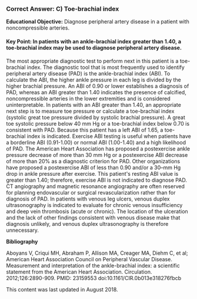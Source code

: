
### Correct Answer: C) Toe-brachial index 

**Educational Objective:** Diagnose peripheral artery disease in a patient with noncompressible arteries.

#### **Key Point:** In patients with an ankle-brachial index greater than 1.40, a toe-brachial index may be used to diagnose peripheral artery disease.

The most appropriate diagnostic test to perform next in this patient is a toe-brachial index. The diagnostic tool that is most frequently used to identify peripheral artery disease (PAD) is the ankle-brachial index (ABI). To calculate the ABI, the higher ankle pressure in each leg is divided by the higher brachial pressure. An ABI of 0.90 or lower establishes a diagnosis of PAD, whereas an ABI greater than 1.40 indicates the presence of calcified, noncompressible arteries in the lower extremities and is considered uninterpretable. In patients with an ABI greater than 1.40, an appropriate next step is to measure toe pressure or calculate a toe-brachial index (systolic great toe pressure divided by systolic brachial pressure). A great toe systolic pressure below 40 mm Hg or a toe-brachial index below 0.70 is consistent with PAD. Because this patient has a left ABI of 1.65, a toe-brachial index is indicated.
Exercise ABI testing is useful when patients have a borderline ABI (0.91-1.00) or normal ABI (1.00-1.40) and a high likelihood of PAD. The American Heart Association has proposed a postexercise ankle pressure decrease of more than 30 mm Hg or a postexercise ABI decrease of more than 20% as a diagnostic criterion for PAD. Other organizations have proposed a postexercise ABI of less than 0.90 and/or a 30–mm Hg drop in ankle pressure after exercise. This patient's resting ABI value is greater than 1.40; therefore, exercise ABI is not indicated to diagnose PAD.
CT angiography and magnetic resonance angiography are often reserved for planning endovascular or surgical revascularization rather than for diagnosis of PAD.
In patients with venous leg ulcers, venous duplex ultrasonography is indicated to evaluate for chronic venous insufficiency and deep vein thrombosis (acute or chronic). The location of the ulceration and the lack of other findings consistent with venous disease make that diagnosis unlikely, and venous duplex ultrasonography is therefore unnecessary.

**Bibliography**

Aboyans V, Criqui MH, Abraham P, Allison MA, Creager MA, Diehm C, et al; American Heart Association Council on Peripheral Vascular Disease. Measurement and interpretation of the ankle-brachial index: a scientific statement from the American Heart Association. Circulation. 2012;126:2890-909. PMID: 23159553 doi:10.1161/CIR.0b013e318276fbcb

This content was last updated in August 2018.